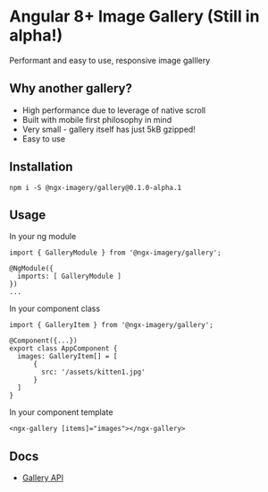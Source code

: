 # Angular 8+ Image Gallery (Still in alpha!)

Performant and easy to use, responsive image galllery

## Why another gallery?

- High performance due to leverage of native scroll
- Built with mobile first philosophy in mind
- Very small - gallery itself has just 5kB gzipped!
- Easy to use

## Installation

`npm i -S @ngx-imagery/gallery@0.1.0-alpha.1`

## Usage

In your ng module

```
import { GalleryModule } from '@ngx-imagery/gallery';

@NgModule({
  imports: [ GalleryModule ]
})
...
```

In your component class

```
import { GalleryItem } from '@ngx-imagery/gallery';

@Component({...})
export class AppComponent {
  images: GalleryItem[] = [
      {
        src: '/assets/kitten1.jpg'
      }
  ]
}
```

In your component template

```
<ngx-gallery [items]="images"></ngx-gallery>
```

## Docs

- [Gallery API](https://github.com/daelmaak/ngx-imagery/wiki/Gallery-API)
